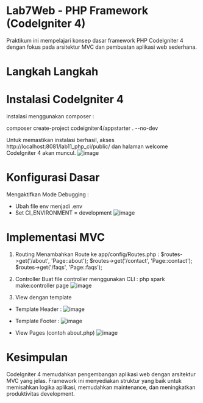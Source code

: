 # Lab7Web - PHP Framework (CodeIgniter 4)

Praktikum ini mempelajari konsep dasar framework PHP CodeIgniter 4 dengan fokus pada arsitektur MVC dan pembuatan aplikasi web sederhana.

# **Langkah Langkah**

# Instalasi CodeIgniter 4

instalasi menggunakan composer :

composer create-project codeigniter4/appstarter . --no-dev

Untuk memastikan instalasi berhasil, akses http://localhost:8081/lab11_php_ci/public/ dan halaman welcome CodeIgniter 4 akan muncul.
![image](https://github.com/user-attachments/assets/d7e1ab9b-9028-4995-b4f5-3b519bddc1d2)

# Konfigurasi Dasar

Mengaktifkan Mode Debugging :
  - Ubah file env menjadi .env
  - Set CI_ENVIRONMENT = development
![image](https://github.com/user-attachments/assets/5f37b005-d5c7-4b4f-b4e4-388dbda1d8a3)

# Implementasi MVC
1. Routing
Menambahkan Route ke app/config/Routes.php :
$routes->get('/about', 'Page::about');
$routes->get('/contact', 'Page::contact');
$routes->get('/faqs', 'Page::faqs');
   
2. Controller
Buat file controller menggunakan CLI : php spark make:controller page
![image](https://github.com/user-attachments/assets/b6ecb5e9-3ae2-4ee6-9647-9efbb8bb668f)

3. View dengan template
- Template Header :
![image](https://github.com/user-attachments/assets/ace9fecb-d699-4fb7-913f-1fa349e79f20)
  
- Template Footer :
![image](https://github.com/user-attachments/assets/5fec80f7-b957-4d92-8d3d-1d7beffbd90f)

- View Pages (contoh about.php)
![image](https://github.com/user-attachments/assets/15bc7700-9894-4389-b35e-72e4ed20c507)


# Kesimpulan
CodeIgniter 4 memudahkan pengembangan aplikasi web dengan arsitektur MVC yang jelas. Framework ini menyediakan struktur yang baik untuk memisahkan logika aplikasi, memudahkan maintenance, dan meningkatkan produktivitas development.
